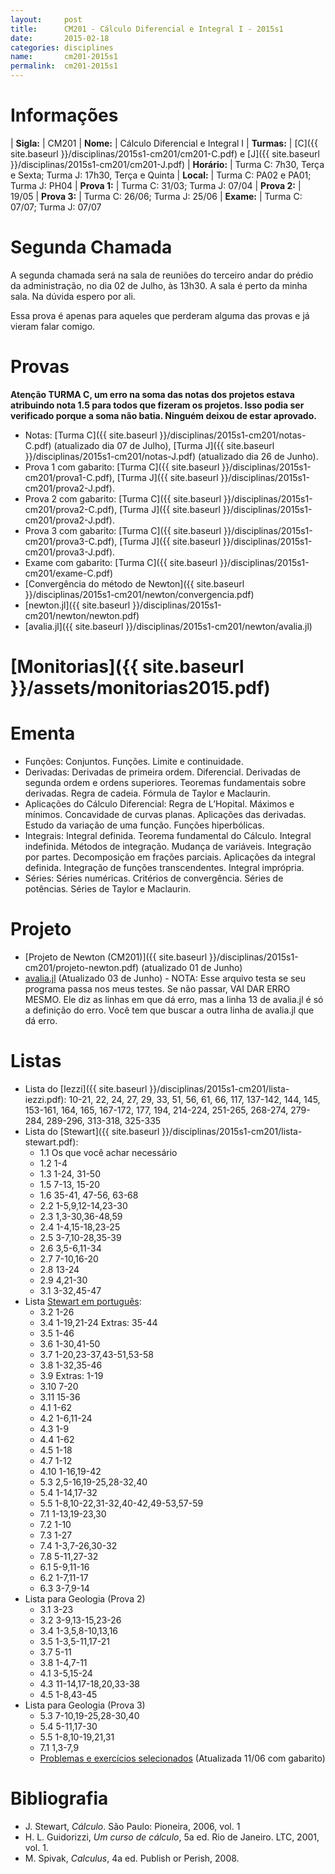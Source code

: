 ```yaml
---
layout:     post
title:      CM201 - Cálculo Diferencial e Integral I - 2015s1
date:       2015-02-18
categories: disciplines
name:       cm201-2015s1
permalink:  cm201-2015s1
---
```


# Informações

  | **Sigla:**   | CM201
  | **Nome:**    | Cálculo Diferencial e Integral I
  | **Turmas:**  | [C]({{ site.baseurl }}/disciplinas/2015s1-cm201/cm201-C.pdf) e [J]({{ site.baseurl }}/disciplinas/2015s1-cm201/cm201-J.pdf)
  | **Horário:** | Turma C: 7h30, Terça e Sexta; Turma J: 17h30, Terça e Quinta
  | **Local:**   | Turma C: PA02 e PA01; Turma J: PH04
  | **Prova 1:** | Turma C: 31/03; Turma J: 07/04
  | **Prova 2:** | 19/05
  | **Prova 3:** | Turma C: 26/06; Turma J: 25/06
  | **Exame:**   | Turma C: 07/07; Turma J: 07/07

# Segunda Chamada

A segunda chamada será na sala de reuniões do terceiro andar do prédio da
administração, no dia 02 de Julho, às 13h30. A sala é perto da minha sala. Na
dúvida espero por ali.

Essa prova é apenas para aqueles que perderam alguma das provas e já vieram
falar comigo.

# Provas
  
**Atenção TURMA C, um erro na soma das notas dos projetos estava atribuindo
nota 1.5 para todos que fizeram os projetos. Isso podia ser verificado porque
a soma não batia. Ninguém deixou de estar aprovado.**

  - Notas: [Turma C]({{ site.baseurl }}/disciplinas/2015s1-cm201/notas-C.pdf)
    (atualizado dia 07 de Julho),
    [Turma J]({{ site.baseurl }}/disciplinas/2015s1-cm201/notas-J.pdf)
    (atualizado dia 26 de Junho).
  - Prova 1 com gabarito: [Turma C]({{ site.baseurl }}/disciplinas/2015s1-cm201/prova1-C.pdf),
    [Turma J]({{ site.baseurl }}/disciplinas/2015s1-cm201/prova2-J.pdf).
  - Prova 2 com gabarito: [Turma C]({{ site.baseurl }}/disciplinas/2015s1-cm201/prova2-C.pdf),
    [Turma J]({{ site.baseurl }}/disciplinas/2015s1-cm201/prova2-J.pdf).
  - Prova 3 com gabarito: [Turma C]({{ site.baseurl }}/disciplinas/2015s1-cm201/prova3-C.pdf),
    [Turma J]({{ site.baseurl }}/disciplinas/2015s1-cm201/prova3-J.pdf).
  - Exame com gabarito: [Turma C]({{ site.baseurl }}/disciplinas/2015s1-cm201/exame-C.pdf)
  - [Convergência do método de Newton]({{ site.baseurl }}/disciplinas/2015s1-cm201/newton/convergencia.pdf)
  - [newton.jl]({{ site.baseurl }}/disciplinas/2015s1-cm201/newton/newton.pdf)
  - [avalia.jl]({{ site.baseurl }}/disciplinas/2015s1-cm201/newton/avalia.jl)

# [Monitorias]({{ site.baseurl }}/assets/monitorias2015.pdf)

# Ementa

  - Funções: Conjuntos. Funções.  Limite e continuidade.
  - Derivadas: Derivadas de primeira ordem.  Diferencial.  Derivadas de segunda
    ordem e ordens superiores.  Teoremas fundamentais sobre derivadas.  Regra de
    cadeia.  Fórmula de Taylor e Maclaurin.
  - Aplicações do Cálculo Diferencial: Regra de L’Hopital.  Máximos e mínimos.
    Concavidade de curvas planas.  Aplicações das derivadas.  Estudo da variação
    de uma função.  Funções hiperbólicas.
  - Integrais: Integral definida.  Teorema fundamental do Cálculo.  Integral
    indefinida.  Métodos de integração.  Mudança de variáveis.  Integração por
    partes.  Decomposição em frações parciais.  Aplicações da integral definida.
    Integração de funções transcendentes.  Integral imprópria.
  - Séries: Séries numéricas.  Critérios de convergência.  Séries de potências.
    Séries de Taylor e Maclaurin.

# Projeto

  - [Projeto de Newton (CM201)]({{ site.baseurl }}/disciplinas/2015s1-cm201/projeto-newton.pdf)
    (atualizado 01 de Junho)
  - [avalia.jl]({{site.baseurl}}/disciplinas/2015s1-cm201/newton/avalia.jl) (Atualizado
    03 de Junho) - NOTA: Esse arquivo testa se seu programa passa nos meus
    testes. Se não passar, VAI DAR ERRO MESMO. Ele diz as linhas em que dá erro,
    mas a linha 13 de avalia.jl é só a definição do erro. Você tem que buscar a
    outra linha de avalia.jl que dá erro.

# Listas

  - Lista do [Iezzi]({{ site.baseurl }}/disciplinas/2015s1-cm201/lista-iezzi.pdf):
    10-21, 22, 24, 27, 29, 33, 51, 56, 61, 66, 117, 137-142, 144, 145, 153-161,
    164, 165, 167-172, 177, 194, 214-224, 251-265, 268-274, 279-284, 289-296,
    313-318, 325-335
  - Lista do [Stewart]({{ site.baseurl }}/disciplinas/2015s1-cm201/lista-stewart.pdf):
    - 1.1 Os que você achar necessário
    - 1.2 1-4
    - 1.3 1-24, 31-50
    - 1.5 7-13, 15-20
    - 1.6 35-41, 47-56, 63-68
    - 2.2 1-5,9,12-14,23-30
    - 2.3 1,3-30,36-48,59
    - 2.4 1-4,15-18,23-25
    - 2.5 3-7,10-28,35-39
    - 2.6 3,5-6,11-34
    - 2.7 7-10,16-20
    - 2.8 13-24
    - 2.9 4,21-30
    - 3.1 3-32,45-47
  - Lista [Stewart em
    português](http://mayraclara.mat.br/mat_did/calculo1/james_stewart1.pdf):
    - 3.2 1-26
    - 3.4 1-19,21-24 Extras: 35-44
    - 3.5 1-46
    - 3.6 1-30,41-50
    - 3.7 1-20,23-37,43-51,53-58
    - 3.8 1-32,35-46
    - 3.9 Extras: 1-19
    - 3.10 7-20
    - 3.11 15-36
    - 4.1 1-62
    - 4.2 1-6,11-24
    - 4.3 1-9
    - 4.4 1-62
    - 4.5 1-18
    - 4.7 1-12
    - 4.10 1-16,19-42
    - 5.3 2,5-16,19-25,28-32,40
    - 5.4 1-14,17-32
    - 5.5 1-8,10-22,31-32,40-42,49-53,57-59
    - 7.1 1-13,19-23,30
    - 7.2 1-10
    - 7.3 1-27
    - 7.4 1-3,7-26,30-32
    - 7.8 5-11,27-32
    - 6.1 5-9,11-16
    - 6.2 1-7,11-17
    - 6.3 3-7,9-14
  - Lista para Geologia (Prova 2)
    - 3.1 3-23
    - 3.2 3-9,13-15,23-26
    - 3.4 1-3,5,8-10,13,16
    - 3.5 1-3,5-11,17-21
    - 3.7 5-11
    - 3.8 1-4,7-11
    - 4.1 3-5,15-24
    - 4.3 11-14,17-18,20,33-38
    - 4.5 1-8,43-45
  - Lista para Geologia (Prova 3)
    - 5.3 7-10,19-25,28-30,40
    - 5.4 5-11,17-30
    - 5.5 1-8,10-19,21,31
    - 7.1 1,3-7,9
    - [Problemas e exercícios
      selecionados]({{site.baseurl}}/disciplinas/2015s1-cm201/lista-integral.pdf)
      (Atualizada 11/06 com gabarito)

# Bibliografia

  - J. Stewart, _Cálculo_. São Paulo: Pioneira, 2006, vol. 1
  - H. L. Guidorizzi, _Um curso de cálculo_, 5a ed. Rio de Janeiro. LTC, 2001,
    vol. 1.
  - M. Spivak, _Calculus_, 4a ed. Publish or Perish, 2008.
